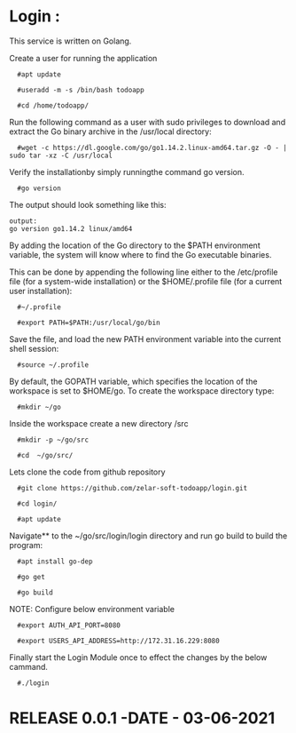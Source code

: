# Login :

This service is written on Golang.

Create a user for running the application

```
  #apt update

  #useradd -m -s /bin/bash todoapp

  #cd /home/todoapp/
```

Run the following command as a user with sudo privileges to download and extract the Go binary archive in the /usr/local directory:

```
  #wget -c https://dl.google.com/go/go1.14.2.linux-amd64.tar.gz -O - | sudo tar -xz -C /usr/local
```

Verify the installationby simply runningthe command go version.

```
  #go version 
```

The output should look something like this:

```
output:
go version go1.14.2 linux/amd64

```
By adding the location of the Go directory to the $PATH environment variable, the system will know where to find the Go executable binaries.

This can be done by appending the following line either to the /etc/profile file (for a system-wide installation) or the $HOME/.profile file (for a current user installation):

```
  #~/.profile

  #export PATH=$PATH:/usr/local/go/bin
```

Save the file, and load the new PATH environment variable into the current shell session:

```
  #source ~/.profile
```

By default, the GOPATH variable, which specifies the location of the workspace is set to $HOME/go. To create the workspace directory type:

```
  #mkdir ~/go
```

Inside the workspace create a new directory /src

```
  #mkdir -p ~/go/src

  #cd  ~/go/src/
```

Lets clone the code from github repository 

```
  #git clone https://github.com/zelar-soft-todoapp/login.git

  #cd login/

  #apt update
```
Navigate** to the ~/go/src/login/login directory and run go build to build the program:

```
  #apt install go-dep

  #go get

  #go build
```

NOTE: Configure below environment variable

```
  #export AUTH_API_PORT=8080

  #export USERS_API_ADDRESS=http://172.31.16.229:8080
```
Finally start the Login Module once to effect the changes by the below cammand.

```
  #./login
```
# RELEASE 0.0.1 -DATE - 03-06-2021